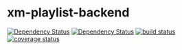 # xm-playlist-backend

[![Dependency Status][david-img]][david-url]
[![Dependency Status][david-dev-img]][david-dev-url]
[![build status][travis-img]][travis-url]
[![coverage status][coveralls-img]][coveralls-url]

[david-img]: https://img.shields.io/david/dev/scttcper/xm-playlist-backend.svg?style=flat-square
[david-url]: https://david-dm.org/scttcper/xm-playlist-backend
[david-dev-img]: https://img.shields.io/david/scttcper/xm-playlist-backend.svg?style=flat-square
[david-dev-url]: https://david-dm.org/scttcper/xm-playlist-backend
[travis-img]: https://img.shields.io/travis/scttcper/xm-playlist-backend.svg?style=flat-square
[travis-url]: https://travis-ci.org/scttcper/xm-playlist-backend
[coveralls-img]: https://img.shields.io/coveralls/scttcper/xm-playlist-backend.svg?style=flat-square
[coveralls-url]: https://coveralls.io/github/scttcper/xm-playlist-backend?branch=master